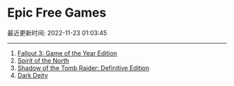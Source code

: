 # Epic Free Games

最近更新时间: 2022-11-23 01:03:45

--- 
1. [Fallout 3: Game of the Year Edition](https://store.epicgames.com/en-US/p/fallout-3-game-of-the-year-edition) 
2. [Spirit of the North](https://store.epicgames.com/en-US/p/spirit-of-the-north-f58a66) 
3. [Shadow of the Tomb Raider: Definitive Edition](https://store.epicgames.com/en-US/p/shadow-of-the-tomb-raider) 
4. [Dark Deity](https://store.epicgames.com/en-US/p/dark-deity-0b08d1) 
